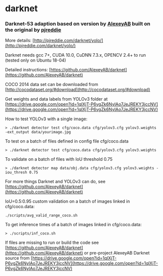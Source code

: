 # darknet
### Darknet-53 adaption based on version by [AlexeyAB](https://github.com/AlexeyAB/darknet) built on the original by [pjreddie](https://github.com/pjreddie/darknet)

More details: [http://pjreddie.com/darknet/yolo/](http://pjreddie.com/darknet/yolo/)

Darknet needs gcc 7+, CUDA 10.0, CuDNN 7.3.x, OPENCV 2.4+ to run (tested only on Ubuntu 18-04)

Detailed instructions: [https://github.com/AlexeyAB/darknet](https://github.com/AlexeyAB/darknet)

COCO 2014 data set can be downloaded from [http://cocodataset.org/#download](http://cocodataset.org/#download)

Get weights and data labels from YOLOv3 folder at [https://drive.google.com/open?id=1qlXjT-P6vgZk6NylAo7JeJREKY3jccNV](https://drive.google.com/open?id=1qlXjT-P6vgZk6NylAo7JeJREKY3jccNV)

How to test YOLOv3 with a single image:

`> ./darknet detector test cfg/coco.data cfg/yolov3.cfg yolov3.weights -ext_output data/yourimage.jpg`

To test on a batch of files defined in config file cfg/coco.data

`> ./darknet detector test cfg/coco.data cfg/yolov3.cfg yolov3.weights`

To validate on a batch of files with IoU threshold 0.75

`> ./darknet detector map data/obj.data cfg/yolov3.cfg yolov3.weights -iou_thresh 0.75`

For more things Darknet and YOLOv3 can do, see [https://github.com/AlexeyAB/darknet](https://github.com/AlexeyAB/darknet)

IoU=0.5:0.95 custom validation on a batch of images linked in cfg/coco.data:

`./scripts/avg_valid_range_coco.sh`

To get inference times of a batch of images linked in cfg/coco.data:

`> ./scripts/inf_coco.sh`

If files are missing to run or build the code see [https://github.com/AlexeyAB/darknet](https://github.com/AlexeyAB/darknet) or pre-project AlexeyAB Darknet source from [https://drive.google.com/open?id=1qlXjT-P6vgZk6NylAo7JeJREKY3jccNV](https://drive.google.com/open?id=1qlXjT-P6vgZk6NylAo7JeJREKY3jccNV)
